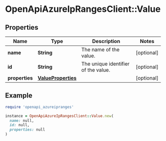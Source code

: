 # OpenApiAzureIpRangesClient::Value

## Properties

| Name | Type | Description | Notes |
| ---- | ---- | ----------- | ----- |
| **name** | **String** | The name of the value. | [optional] |
| **id** | **String** | The unique identifier of the value. | [optional] |
| **properties** | [**ValueProperties**](ValueProperties.md) |  | [optional] |

## Example

```ruby
require 'openapi_azureipranges'

instance = OpenApiAzureIpRangesClient::Value.new(
  name: null,
  id: null,
  properties: null
)
```

